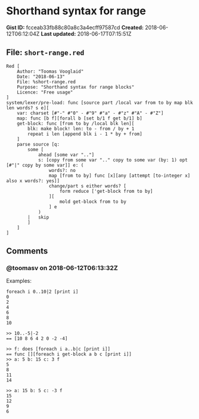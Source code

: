# Shorthand syntax for range 

**Gist ID:** fcceab33fb88c80a8c3a4ecff97587cd
**Created:** 2018-06-12T06:12:04Z
**Last updated:** 2018-06-17T07:15:51Z

## File: `short-range.red`

```Red
Red [
	Author: "Toomas Vooglaid"
	Date: "2018-06-13"
	File: %short-range.red
	Purpose: "Shorthand syntax for range blocks"
	Licence: "Free usage"
]
system/lexer/pre-load: func [source part /local var from to by map blk len words? s e][
	var: charset [#"-" #"0" - #"9" #"a" - #"z" #"A" - #"Z"]
	map: func [b f][forall b [set b/1 f get b/1] b]
	get-block: func [from to by /local blk len][
		blk: make block! len: to - from / by + 1 
		repeat i len [append blk i - 1 * by + from]
	]
	parse source [q:
		some [
			ahead [some var ".."]
			s: [copy from some var ".." copy to some var (by: 1) opt [#"|" copy by some var]] e: (
				words?: no
				map [from to by] func [x][any [attempt [to-integer x] also x words?: yes]] 
				change/part s either words? [
					form reduce ['get-block from to by]
				][
					mold get-block from to by
				] e
			) 
		|	skip
		]
	]
]

```

## Comments

### @toomasv on 2018-06-12T06:13:32Z

Examples:
```
foreach i 0..10|2 [print i]
0
2
4
6
8
10

>> 10..-5|-2
== [10 8 6 4 2 0 -2 -4]

>> f: does [foreach i a..b|c [print i]]
== func [][foreach i get-block a b c [print i]]
>> a: 5 b: 15 c: 3 f
5
8
11
14

>> a: 15 b: 5 c: -3 f
15
12
9
6
```

